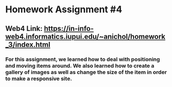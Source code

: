 # Homework Assignment #4

## Web4 Link: https://in-info-web4.informatics.iupui.edu/~anichol/homework_3/index.html

### For this assignment, we learned how to deal with positioning and moving items around. We also learned how to create a gallery of images as well as change the size of the item in order to make a responsive site. 